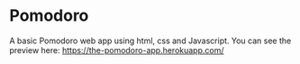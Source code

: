 # Pomodoro
A basic Pomodoro web app using html, css and Javascript. You can see the preview here: https://the-pomodoro-app.herokuapp.com/
